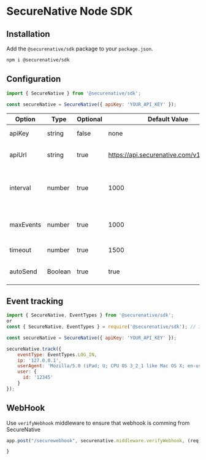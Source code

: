 # SecureNative Node SDK

## Installation

Add the `@securenative/sdk` package to your `package.json`.

```bash
npm i @securenative/sdk
```

## Configuration

```js
import { SecureNative } from '@securenative/sdk';

const secureNative = SecureNative({ apiKey: 'YOUR_API_KEY' });
```

| Option | Type | Optional | Default Value | Description |
| -------| -------| -------| -------| -------------------------------------------------|
| apiKey | string | false | none | SecureNative api key |
| apiUrl | string | true | https://api.securenative.com/v1/collector | Default api base address|
| interval| number | true | 1000 | Default interval for SDK to try to persist events|  
| maxEvents | number | true | 1000 | Max in-memory events queue| 
| timeout | number | true | 1500 | API call timeout in ms|
| autoSend | Boolean | true | true | Should api auto send the events|

## Event tracking

```js
import { SecureNative, EventTypes } from '@securenative/sdk';
or
const { SecureNative, EventTypes } = require('@securenative/sdk'); // if your using ES5

const secureNative = SecureNative({ apiKey: 'YOUR_API_KEY' });

secureNative.track({
    eventType: EventTypes.LOG_IN,
    ip: '127.0.0.1',
    userAgent: 'Mozilla/5.0 (iPad; U; CPU OS 3_2_1 like Mac OS X; en-us) AppleWebKit/531.21.10 (KHTML, like Gecko) Mobile/7B405',
    user: {
      id: '12345'
    }
});
```

## WebHook

Use ```verifyWebhook``` middleware to ensure that webhook is comming from SecureNative

```js
app.post("/securewebhook", securenative.middleware.verifyWebhook, (req, res) => {

}
```